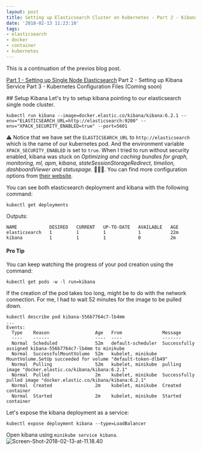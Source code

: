 ```yaml
---
layout: post
title: Setting up Elasticsearch Cluster on Kubernetes - Part 2 - Kibana
date: '2018-02-13 11:23:10'
tags:
- elasticsearch
- docker
- container
- kubernetes
---
```


This is a continuation of the previos blog post. 

[Part 1 - Setting up Single Node Elasticsearch](https://chekkan.com/setting-up-elasticsearch-cluster-on-kubernetes-part-1/)
Part 2 - Setting up Kibana Service
Part 3 - Kubernetes Configuration Files (Coming soon)

## Setup Kibana
Let's try to setup kibana pointing to our elasticsearch single node cluster.

```
kubectl run kibana --image=docker.elastic.co/kibana/kibana:6.2.1 --env="ELASTICSEARCH_URL=http://elasticsearch:9200" --env="XPACK_SECURITY_ENABLED=true" --port=5601
```

⚠️ Notice that we have set the `ELASTICSEARCH_URL` to `http://elasticsearch` which is the name of our kubernetes pod. And the environment variable `XPACK_SECURITY_ENABLED` is set to `true`. When I tried to run without security enabled, kibana was stuck on *Optimizing and caching bundles for graph, monitoring, ml, apm, kibana, stateSessionStorageRedirect, timelion, dashboardViewer and statuspage.* 🤦🏽‍♂️. You can find more configuration options from [their website](https://www.elastic.co/guide/en/kibana/6.1/_configuring_kibana_on_docker.html#docker-env-config).

You can see both elasticsearch deployment and kibana with the following command:
```
kubectl get deployments
```
Outputs:
```
NAME            DESIRED   CURRENT   UP-TO-DATE   AVAILABLE   AGE
elasticsearch   1         1         1            1           22m
kibana          1         1         1            0           2m
```

#### Pro Tip
You can keep watching the progress of your pod creation using the command:
```
kubectl get pods -w -l run=kibana
```

If the creation of the pod takes too long, might be to do with the network connection. For me, I had to wait 52 minutes for the image to be pulled down.
```
kubectl describe pod kibana-556b7764c7-lb4mm
...
Events:
  Type    Reason                 Age   From               Message
  ----    ------                 ----  ----               -------
  Normal  Scheduled              52m   default-scheduler  Successfully assigned kibana-556b7764c7-lb4mm to minikube
  Normal  SuccessfulMountVolume  52m   kubelet, minikube  MountVolume.SetUp succeeded for volume "default-token-dlb49"
  Normal  Pulling                52m   kubelet, minikube  pulling image "docker.elastic.co/kibana/kibana:6.2.1"
  Normal  Pulled                 2m    kubelet, minikube  Successfully pulled image "docker.elastic.co/kibana/kibana:6.2.1"
  Normal  Created                2m    kubelet, minikube  Created container
  Normal  Started                2m    kubelet, minikube  Started container
```

Let's expose the kibana deployment as a service:
```Shell
kubectl expose deployment kibana --type=LoadBalancer 
```

Open kibana using `minikube service kibana`.
![Screen-Shot-2018-02-13-at-11.18.40](/content/images/2018/02/Screen-Shot-2018-02-13-at-11.18.40.png)